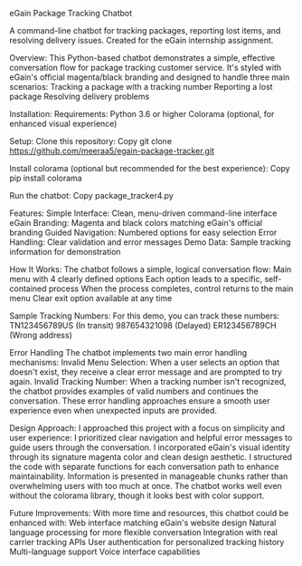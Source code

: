eGain Package Tracking Chatbot

A command-line chatbot for tracking packages, reporting lost items, and resolving delivery issues. Created for the eGain internship assignment.


Overview:
This Python-based chatbot demonstrates a simple, effective conversation flow for package tracking customer service. It's styled with eGain's official magenta/black branding and designed to handle three main scenarios:
Tracking a package with a tracking number
Reporting a lost package
Resolving delivery problems


Installation:
Requirements:
Python 3.6 or higher
Colorama (optional, for enhanced visual experience)

Setup:
Clone this repository:
Copy git clone https://github.com/meeraa5/egain-package-tracker.git

Install colorama (optional but recommended for the best experience):
Copy pip install colorama

Run the chatbot:
Copy package_tracker4.py


Features:
Simple Interface: Clean, menu-driven command-line interface
eGain Branding: Magenta and black colors matching eGain's official branding
Guided Navigation: Numbered options for easy selection
Error Handling: Clear validation and error messages
Demo Data: Sample tracking information for demonstration


How It Works:
The chatbot follows a simple, logical conversation flow:
Main menu with 4 clearly defined options
Each option leads to a specific, self-contained process
When the process completes, control returns to the main menu
Clear exit option available at any time


Sample Tracking Numbers:
For this demo, you can track these numbers:
TN123456789US (In transit)
987654321098 (Delayed)
ER123456789CH (Wrong address)


Error Handling
The chatbot implements two main error handling mechanisms:
Invalid Menu Selection: When a user selects an option that doesn't exist, they receive a clear error message and are prompted to try again.
Invalid Tracking Number: When a tracking number isn't recognized, the chatbot provides examples of valid numbers and continues the conversation.
These error handling approaches ensure a smooth user experience even when unexpected inputs are provided.


Design Approach:
I approached this project with a focus on simplicity and user experience:
I prioritized clear navigation and helpful error messages to guide users through the conversation.
I incorporated eGain's visual identity through its signature magenta color and clean design aesthetic.
I structured the code with separate functions for each conversation path to enhance maintainability.
Information is presented in manageable chunks rather than overwhelming users with too much at once.
The chatbot works well even without the colorama library, though it looks best with color support.


Future Improvements:
With more time and resources, this chatbot could be enhanced with:
Web interface matching eGain's website design
Natural language processing for more flexible conversation
Integration with real carrier tracking APIs
User authentication for personalized tracking history
Multi-language support
Voice interface capabilities
